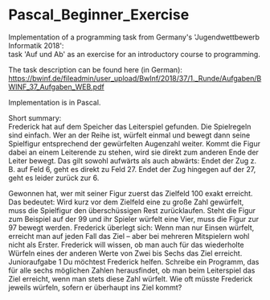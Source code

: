 # Pascal_Beginner_Exercise
Implementation of a programming task from Germany's 'Jugendwettbewerb Informatik 2018':<br/>
task 'Auf und Ab' as an exercise for an introductory course to programming.<br/>

The task description can be found here (in German):<br/>
https://bwinf.de/fileadmin/user_upload/BwInf/2018/37/1._Runde/Aufgaben/BWINF_37_Aufgaben_WEB.pdf

Implementation is in Pascal.

Short summary:<br/>
Frederick hat auf dem Speicher das Leiterspiel gefunden. Die Spielregeln sind einfach. Wer an der Reihe ist, würfelt einmal und bewegt dann seine Spielfigur entsprechend der gewürfelten Augenzahl weiter. Kommt die Figur dabei an einem Leiterende zu stehen, wird sie direkt zum anderen Ende der Leiter bewegt. Das gilt sowohl aufwärts als auch abwärts: Endet der Zug z. B. auf Feld 6, geht es direkt zu Feld 27. Endet der Zug hingegen auf der 27, geht es leider zurück zur 6.

Gewonnen hat, wer mit seiner Figur zuerst das Zielfeld 100 exakt erreicht. Das bedeutet: Wird kurz vor dem Zielfeld eine zu große Zahl gewürfelt, muss die Spielfigur den überschüssigen Rest zurücklaufen. Steht die Figur zum Beispiel auf der 99 und ihr Spieler würfelt eine Vier, muss die Figur zur 97 bewegt werden. Frederick überlegt sich: Wenn man nur Einsen würfelt, erreicht man auf jeden Fall das Ziel – aber bei mehreren Mitspielern wohl nicht als Erster. Frederick will wissen, ob man auch für das wiederholte Würfeln eines der anderen Werte von Zwei bis Sechs das Ziel erreicht. Junioraufgabe 1 Du möchtest Frederick helfen. Schreibe ein Programm, das für alle sechs möglichen Zahlen herausfindet, ob man beim Leiterspiel das Ziel erreicht, wenn man stets diese Zahl würfelt. Wie oft müsste Frederick jeweils würfeln, sofern er überhaupt ins Ziel kommt?
